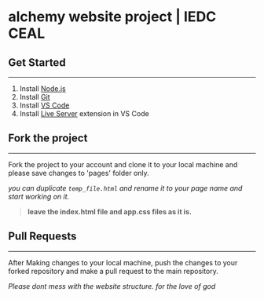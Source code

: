 # alchemy website project | IEDC CEAL

## Get Started

---

1. Install [Node.js](https://nodejs.org/en/download/)
2. Install [Git](https://git-scm.com/downloads)
3. Install [VS Code](https://code.visualstudio.com/download)
4. Install [Live Server](https://marketplace.visualstudio.com/items?itemName=ritwickdey.LiveServer) extension in VS Code

## Fork the project

---

Fork the project to your account and clone it to your local machine and please save changes to 'pages' folder only.

_you can duplicate `temp_file.html` and rename it to your page name and start working on it._

> **leave the index.html file and app.css files as it is.**

## Pull Requests

---

After Making changes to your local machine, push the changes to your forked repository and make a pull request to the main repository.

_Please dont mess with the website structure. for the love of god_
